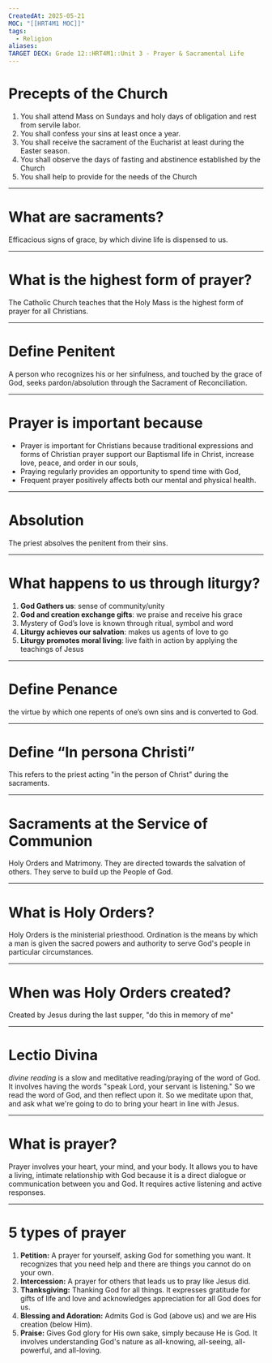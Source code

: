 ```yaml
---
CreatedAt: 2025-05-21
MOC: "[[HRT4M1 MOC]]"
tags:
  - Religion
aliases: 
TARGET DECK: Grade 12::HRT4M1::Unit 3 - Prayer & Sacramental Life
---
```

# Precepts of the Church
1. You shall attend Mass on Sundays and holy days of obligation and rest from servile labor.
2. You shall confess your sins at least once a year.
3. You shall receive the sacrament of the Eucharist at least during the Easter season.
4. You shall observe the days of fasting and abstinence established by the Church
5. You shall help to provide for the needs of the Church
<!--ID: 1748199550461-->

	
___
# What are sacraments?
 Efficacious signs of grace, by which divine life is dispensed to us.
<!--ID: 1748199550468-->


___
# What is the highest form of prayer?
The Catholic Church teaches that the Holy Mass is the highest form of prayer for all Christians.
<!--ID: 1748199550473-->


___
# Define Penitent
A person who recognizes his or her sinfulness, and touched by the grace of God, seeks pardon/absolution through the Sacrament of Reconciliation.
<!--ID: 1748199550477-->


___
# Prayer is important because
- Prayer is important for Christians because traditional expressions and forms of Christian prayer support our Baptismal life in Christ, increase love, peace, and order in our souls, 
- Praying regularly provides an opportunity to spend time with God,  
- Frequent prayer positively affects both our mental and physical health.
<!--ID: 1748199550481-->


___
# Absolution
The priest absolves the penitent from their sins. 
<!--ID: 1748199550485-->


___
# What happens to us through liturgy?
1. **God Gathers us**: sense of community/unity
2. **God and creation exchange gifts**: we praise and receive his grace
3. Mystery of God’s love is known through ritual, symbol and word
4. **Liturgy achieves our salvation**: makes us agents of love to go 
5. **Liturgy promotes moral living**: live faith in action by applying the teachings of Jesus
<!--ID: 1748199550489-->


___
# Define Penance
the virtue by which one repents of one’s own sins and is converted to God. 
<!--ID: 1748199550493-->


___
# Define “In persona Christi”
This refers to the priest acting "in the person of Christ" during the sacraments.
<!--ID: 1748199550497-->


___
# Sacraments at the Service of Communion
Holy Orders and Matrimony. They are directed towards the salvation of others. They serve to build up the People of God.
<!--ID: 1748199550502-->


___
# What is Holy Orders?
Holy Orders is the ministerial priesthood. Ordination is the means by which a man is given the sacred powers and authority to serve God's people in particular circumstances.
<!--ID: 1748199550506-->


___
# When was Holy Orders created?
Created by Jesus during the last supper, "do this in memory of me"
<!--ID: 1748199550510-->


___
# Lectio Divina
*divine reading* is a slow and meditative reading/praying of the word of God.  It involves having the words "speak Lord, your servant is listening." So we read the word of God, and then reflect upon it. So we meditate upon that, and ask what we're going to do to bring your heart in line with Jesus.
<!--ID: 1748199550514-->


___
# What is prayer?
Prayer involves your heart, your mind, and your body. It allows you to have a living, intimate relationship with God because it is a direct dialogue or communication between you and God. It requires active listening and active responses.
<!--ID: 1748199550518-->


___
# 5 types of prayer
1. **Petition:** A prayer for yourself, asking God for something you want. It recognizes that you need help and there are things you cannot do on your own.
2. **Intercession:** A prayer for others that leads us to pray like Jesus did.
3. **Thanksgiving:** Thanking God for all things. It expresses gratitude for gifts of life and love and acknowledges appreciation for all God does for us.
4. **Blessing and Adoration:** Admits God is God (above us) and we are His creation (below Him). 
5. **Praise:** Gives God glory for His own sake, simply because He is God. It involves understanding God's nature as all-knowing, all-seeing, all-powerful, and all-loving. 
<!--ID: 1748199550522-->
